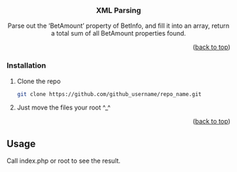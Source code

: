 <div id="top"></div>

<!--
*** Author: Turgay Ali
*** Date: 10.07.2021
*** Technical requirements: PHP (7+)
-->


<br />
<div align="center">

<h3 align="center">XML Parsing</h3>

  <p align="center">
    Parse out the ‘BetAmount’ property of BetInfo, and fill it into an array, return a total sum of all BetAmount properties found.
  </p>
</div>

<p align="right">(<a href="#top">back to top</a>)</p>


### Installation

1. Clone the repo
   ```sh
   git clone https://github.com/github_username/repo_name.git
   ```
2. Just move the files your root ^_^


<p align="right">(<a href="#top">back to top</a>)</p>



<!-- USAGE EXAMPLES -->
## Usage

Call index.php or root to see the result.